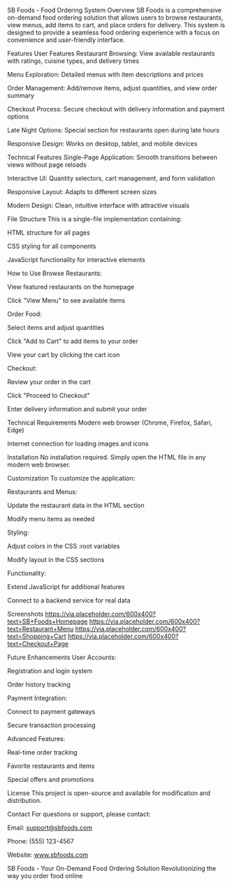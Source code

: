 SB Foods - Food Ordering System
Overview
SB Foods is a comprehensive on-demand food ordering solution that allows users to browse restaurants, view menus, add items to cart, and place orders for delivery. This system is designed to provide a seamless food ordering experience with a focus on convenience and user-friendly interface.

Features
User Features
Restaurant Browsing: View available restaurants with ratings, cuisine types, and delivery times

Menu Exploration: Detailed menus with item descriptions and prices

Order Management: Add/remove items, adjust quantities, and view order summary

Checkout Process: Secure checkout with delivery information and payment options

Late Night Options: Special section for restaurants open during late hours

Responsive Design: Works on desktop, tablet, and mobile devices

Technical Features
Single-Page Application: Smooth transitions between views without page reloads

Interactive UI: Quantity selectors, cart management, and form validation

Responsive Layout: Adapts to different screen sizes

Modern Design: Clean, intuitive interface with attractive visuals

File Structure
This is a single-file implementation containing:

HTML structure for all pages

CSS styling for all components

JavaScript functionality for interactive elements

How to Use
Browse Restaurants:

View featured restaurants on the homepage

Click "View Menu" to see available items

Order Food:

Select items and adjust quantities

Click "Add to Cart" to add items to your order

View your cart by clicking the cart icon

Checkout:

Review your order in the cart

Click "Proceed to Checkout"

Enter delivery information and submit your order

Technical Requirements
Modern web browser (Chrome, Firefox, Safari, Edge)

Internet connection for loading images and icons

Installation
No installation required. Simply open the HTML file in any modern web browser.

Customization
To customize the application:

Restaurants and Menus:

Update the restaurant data in the HTML section

Modify menu items as needed

Styling:

Adjust colors in the CSS :root variables

Modify layout in the CSS sections

Functionality:

Extend JavaScript for additional features

Connect to a backend service for real data

Screenshots
https://via.placeholder.com/600x400?text=SB+Foods+Homepage
https://via.placeholder.com/600x400?text=Restaurant+Menu
https://via.placeholder.com/600x400?text=Shopping+Cart
https://via.placeholder.com/600x400?text=Checkout+Page

Future Enhancements
User Accounts:

Registration and login system

Order history tracking

Payment Integration:

Connect to payment gateways

Secure transaction processing

Advanced Features:

Real-time order tracking

Favorite restaurants and items

Special offers and promotions

License
This project is open-source and available for modification and distribution.

Contact
For questions or support, please contact:

Email: support@sbfoods.com

Phone: (555) 123-4567

Website: www.sbfoods.com

SB Foods - Your On-Demand Food Ordering Solution
Revolutionizing the way you order food online

